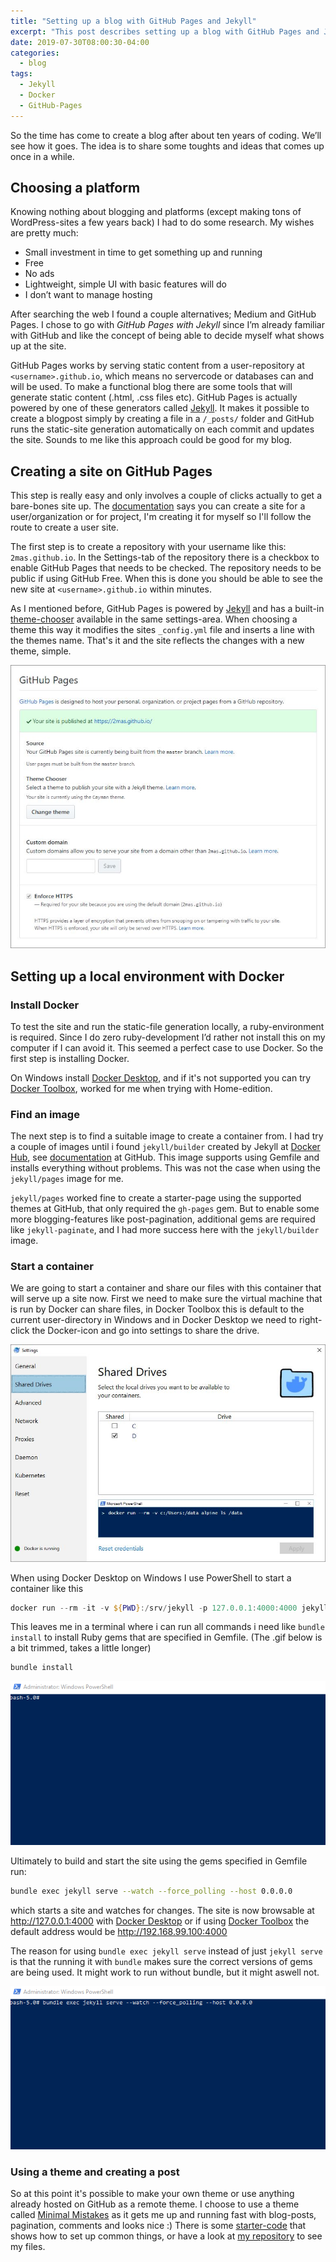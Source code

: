 ```yaml
---
title: "Setting up a blog with GitHub Pages and Jekyll"
excerpt: "This post describes setting up a blog with GitHub Pages and Jekyll and running it locally with Docker"
date: 2019-07-30T08:00:30-04:00
categories:
  - blog
tags:
  - Jekyll
  - Docker
  - GitHub-Pages
---
```


So the time has come to create a blog after about ten years of coding. We’ll see how it goes. The idea is to share some toughts and ideas that comes up once in a while.

## Choosing a platform
Knowing nothing about blogging and platforms (except making tons of WordPress-sites a few years back) I had to do some research. My wishes are pretty much:

- Small investment in time to get something up and running
- Free
- No ads
- Lightweight, simple UI with basic features will do
- I don’t want to manage hosting

After searching the web I found a couple alternatives; Medium and GitHub Pages. I chose to go with *GitHub Pages with Jekyll* since I’m already familiar with GitHub and like the concept of being able to decide myself what shows up at the site.

GitHub Pages works by serving static content from a user-repository at `<username>.github.io`, which means no servercode or databases can and will be used. To make a functional blog there are some tools that will generate static content (.html, .css files etc). GitHub Pages is actually powered by one of these generators called [Jekyll][jekyll]. It makes it possible to create a blogpost simply by creating a file in a `/_posts/` folder and GitHub runs the static-site generation automatically on each commit and updates the site. Sounds to me like this approach could be good for my blog.

## Creating a site on GitHub Pages
This step is really easy and only involves a couple of clicks actually to get a bare-bones site up. The [documentation][github-pages] says you can create a site for a user/organization or for project, I'm creating it for myself so I'll follow the route to create a user site.

The first step is to create a repository with your username like this: `2mas.github.io`. In the Settings-tab of the repository there is a checkbox to enable GitHub Pages that needs to be checked. The repository needs to be public if using GitHub Free. When this is done you should be able to see the new site at `<username>.github.io` within minutes.

As I mentioned before, GitHub Pages is powered by [Jekyll][jekyll] and has a built-in [theme-chooser][github-pages-theme] available in the same settings-area. When choosing a theme this way it modifies the sites `_config.yml` file and inserts a line with the themes name. That's it and the site reflects the changes with a new theme, simple.

![GitHub Pages Settings][img-gh-pages-settings]

## Setting up a local environment with Docker

### Install Docker
To test the site and run the static-file generation locally, a ruby-environment is required. Since I do zero ruby-development I’d rather not install this on my computer if I can avoid it. This seemed a perfect case to use Docker. So the first step is installing Docker.

On Windows install [Docker Desktop][docker-desktop], and if it's not supported you can try [Docker
Toolbox][docker-toolbox], worked for me when trying with Home-edition.

### Find an image
The next step is to find a suitable image to create a container from. I had try a couple of images until i found `jekyll/builder` created by Jekyll at [Docker Hub][jekyll-docker-hub], see [documentation][jekyll-docker] at GitHub. This image supports using Gemfile and installs everything without problems. This was not the case when using the `jekyll/pages` image for me.

`jekyll/pages` worked fine to create a starter-page using the supported themes at GitHub, that only required the `gh-pages` gem. But to enable some more blogging-features like post-pagination, additional gems are required like `jekyll-paginate`, and I had more success here with the `jekyll/builder` image.

### Start a container
We are going to start a container and share our files with this container that will serve up a site now. First we need to make sure the virtual machine that is run by Docker can share files, in Docker Toolbox this is default to the current user-directory in Windows and in Docker Desktop we need to right-click the Docker-icon and go into settings to share the drive.

![Docker share drive][img-docker-share]

When using Docker Desktop on Windows I use PowerShell to start a container like this
```powershell
docker run --rm -it -v ${PWD}:/srv/jekyll -p 127.0.0.1:4000:4000 jekyll/jekyll:builder bash
```

This leaves me in a terminal where i can run all commands i need like `bundle install` to install Ruby gems that are specified in Gemfile. (The .gif below is a bit trimmed, takes a little longer)

```bash
bundle install
```

![bundle install][gif-bundle-install]

Ultimately to build and start the site using the gems specified in Gemfile run:
```bash
bundle exec jekyll serve --watch --force_polling --host 0.0.0.0
```
which starts a site and watches for changes. The site is now browsable at http://127.0.0.1:4000 with [Docker Desktop][docker-desktop] or if using [Docker Toolbox][docker-toolbox] the default address would be http://192.168.99.100:4000

The reason for using `bundle exec jekyll serve` instead of just `jekyll serve` is that the running it with `bundle` makes sure the correct versions of gems are being used. It might work to run without bundle, but it might aswell not.

![bundle exec jekyll serve][gif-bundle-exec]

### Using a theme and creating a post
So at this point it's possible to make your own theme or use anything already hosted on GitHub as a remote theme. I choose to use a theme called [Minimal Mistakes][minimal-mistakes] as it gets me up and running fast with blog-posts, pagination, comments and looks nice :) There is some [starter-code][minimal-mistakes-starter] that shows how to set up common things, or have a look at [my repository][my-repository] to see my files.

[jekyll]:                   https://jekyllrb.com/
[jekyll-docker-hub]:        https://hub.docker.com/r/jekyll/jekyll/
[jekyll-docker]:            https://github.com/envygeeks/jekyll-docker/blob/master/README.md
[docker-toolbox]:           https://docs.docker.com/toolbox/toolbox_install_windows/
[docker-desktop]:           https://docs.docker.com/docker-for-windows/install/
[github-pages]:             https://pages.github.com/
[github-pages-theme]:       https://help.github.com/en/articles/adding-a-jekyll-theme-to-your-github-pages-site-with-the-jekyll-theme-chooser
[img-gh-pages-settings]:    /assets/images/gh-pages-settings.png
[img-docker-share]:         /assets/images/docker-share-drives.png
[gif-bundle-install]:       /assets/images/bundle-install.gif
[gif-bundle-exec]:          /assets/images/bundle-exec-jekyll-serve.gif
[minimal-mistakes]:         https://mmistakes.github.io/minimal-mistakes/
[minimal-mistakes-starter]: https://github.com/mmistakes/mm-github-pages-starter
[my-repository]:            https://github.com/2mas/2mas.github.io
